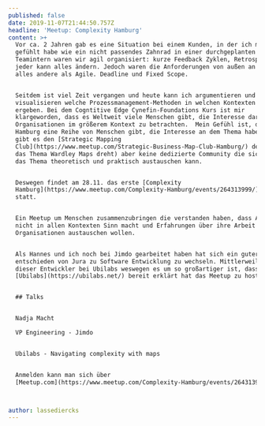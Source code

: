 ```yaml
---
published: false
date: 2019-11-07T21:44:50.757Z
headline: 'Meetup: Complexity Hamburg'
content: >+
  Vor ca. 2 Jahren gab es eine Situation bei einem Kunden, in der ich mich
  gefühlt habe wie ein nicht passendes Zahnrad in einer durchgeplanten Maschine.
  Teamintern waren wir agil organisiert: kurze Feedback Zyklen, Retrospektiven,
  jeder kann alles ändern. Jedoch waren die Anforderungen von außen an das Team
  alles andere als Agile. Deadline und Fixed Scope.


  Seitdem ist viel Zeit vergangen und heute kann ich argumentieren und
  visualisieren welche Prozessmanagement-Methoden in welchen Kontexten Sinn
  ergeben. Bei dem Cogntitive Edge Cynefin-Foundations Kurs ist mir
  klargeworden, dass es Weltweit viele Menschen gibt, die Interesse daran haben
  Organisationen im größerem Kontext zu betrachten.  Mein Gefühl ist, dass es in
  Hamburg eine Reihe von Menschen gibt, die Interesse an dem Thema haben. (z.b.
  gibt es den [Strategic Mapping
  Club](https://www.meetup.com/Strategic-Business-Map-Club-Hamburg/) der sich um
  das Thema Wardley Maps dreht) aber keine dedizierte Community die sich über
  das Thema theoretisch und praktisch austauschen kann.


  Deswegen findet am 28.11. das erste [Complexity
  Hamburg](https://www.meetup.com/Complexity-Hamburg/events/264313999/) Meetup
  statt.


  Ein Meetup um Menschen zusammenzubringen die verstanden haben, dass Agile auch
  nicht in allen Kontexten Sinn macht und Erfahrungen über ihre Arbeit in großen
  Organisationen austauschen wollen. 


  Als Hannes und ich noch bei Jimdo gearbeitet haben hat sich ein guter Freund
  entschieden von Jura zu Software Entwicklung zu wechseln. Mittlerweile ist
  dieser Entwickler bei Ubilabs weswegen es um so großartiger ist, dass sich
  [Ubilabs](https://ubilabs.net/) bereit erklärt hat das Meetup zu hosten. 


  ## Talks


  Nadja Macht

  VP Engineering - Jimdo


  Ubilabs - Navigating complexity with maps


  Anmelden kann man sich über
  [Meetup.com](https://www.meetup.com/Complexity-Hamburg/events/264313999/)



author: lassediercks
---
```


